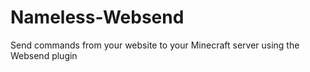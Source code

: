 # Nameless-Websend
Send commands from your website to your Minecraft server using the Websend plugin
